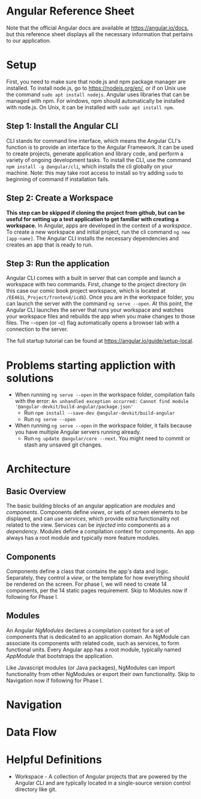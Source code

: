 # Angular Reference Sheet
Note that the official Angular docs are available at https://angular.io/docs, but this reference sheet displays all the necessary information that pertains to our application.
# Setup
First, you need to make sure that node.js and npm package manager are installed. To install node.js, go to https://nodejs.org/en/, or if on Unix use the command `sudo apt install nodejs`. Angular uses libraries that can be managed with npm. For windows, npm should automatically be installed with node.js. On Unix, it can be installed with `sudo apt install npm`.

## Step 1: Install the Angular CLI
CLI stands for command line interface, which means the Angular CLI's function is to provide an interface to the Angular Framework. It can be used to create projects, generate application and library code, and perform a variety of ongoing development tasks. To install the CLI, use the command `npm install -g @angular/cli`, which installs the cli globally on your machine. Note: this may take root access to install so try adding `sudo` to beginning of command if installation fails.

## Step 2: Create a Workspace
**This step can be skipped if cloning the project from github, but can be useful for setting up a test application to get familiar with creating a workspace.** In Angular, apps are developed in the context of a *workspace*. To create a new workspace and initial project, run the cli command `ng new [app-name]`. The Angular CLI installs the necessary dependencies and creates an app that is ready to run.

## Step 3: Run the application
Angular CLI comes with a built in server that can compile and launch a workspace with two commands. First, change to the project directory (in this case our comic book project workspace, which is located at `/EE461L_Project/frontend/icdb`). Once you are in the workspace folder, you can launch the server with the command `ng serve --open`. At this point, the Angular CLI launches the server that runs your workspace and watches your workspace files and rebuilds the app when you make changes to those files. The --open (or -o) flag automatically opens a browser tab with a connection to the server.

The full startup tutorial can be found at https://angular.io/guide/setup-local.

# Problems starting appliction with solutions
* When running `ng serve --open` in the workspace folder, compilation fails with the error: `An unhandled exception occurred: Cannot find module '@angular-devkit/build-angular/package.json'`
  * Run `npm install --save-dev @angular-devkit/build-angular`
  * Run `ng serve --open`
* When running `ng serve --open` in the workspace folder, it fails because you have multiple Angular servers running already.
  * Run `ng update @angular/core --next`. You might need to commit or stash any unsaved git changes.
  
# Architecture
## Basic Overview
The basic building blocks of an angular application are *modules* and *components*. Components define *views*, or sets of screen elements to be displayed, and can use *services*, which provide extra functionality not related to the view. Services can be *injected* into components as a *dependency*. Modules define a compilation context for components. An app always has a root module and typically more feature modules.

## Components
Components define a class that contains the app's data and logic. Separately, they control a *view*, or the template for how everything should be rendered on the screen. For phase I, we will need to create 14 components, per the 14 static pages requirement. Skip to Modules now if following for Phase I.

## Modules
An Angular *NgModules* declares a compilation context for a set of components that is dedicated to an application domain. An NgModule can associate its components with related code, such as services, to form functional units. Every Angular app has a root module, typically named *AppModule* that bootstraps the application.

Like Javascript modules (or Java packages), NgModules can import functionality from other NgModules or export their own functionality. Skip to Navigation now if following for Phase I.

# Navigation


# Data Flow

# Helpful Definitions
* Workspace - A collection of Angular projects that are powered by the Angular CLI and are typically located in a single-source version control directory like git.

